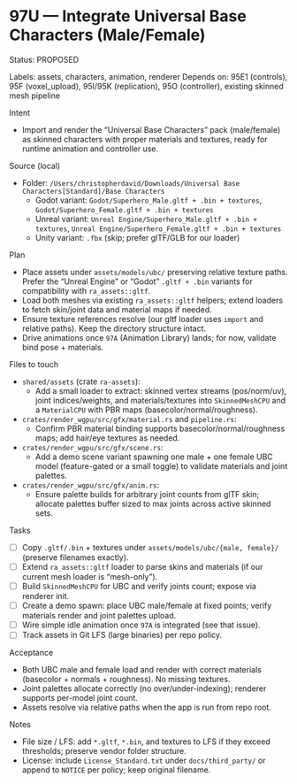 # 97U — Integrate Universal Base Characters (Male/Female)

Status: PROPOSED

Labels: assets, characters, animation, renderer
Depends on: 95E1 (controls), 95F (voxel_upload), 95I/95K (replication), 95O (controller), existing skinned mesh pipeline

Intent
- Import and render the “Universal Base Characters” pack (male/female) as skinned characters with proper materials and textures, ready for runtime animation and controller use.

Source (local)
- Folder: `/Users/christopherdavid/Downloads/Universal Base Characters[Standard]/Base Characters`
  - Godot variant: `Godot/Superhero_Male.gltf + .bin + textures`, `Godot/Superhero_Female.gltf + .bin + textures`
  - Unreal variant: `Unreal Engine/Superhero_Male.gltf + .bin + textures`, `Unreal Engine/Superhero_Female.gltf + .bin + textures`
  - Unity variant: `.fbx` (skip; prefer glTF/GLB for our loader)

Plan
- Place assets under `assets/models/ubc/` preserving relative texture paths. Prefer the “Unreal Engine” or “Godot” `.gltf + .bin` variants for compatibility with `ra_assets::gltf`.
- Load both meshes via existing `ra_assets::gltf` helpers; extend loaders to fetch skin/joint data and material maps if needed.
- Ensure texture references resolve (our gltf loader uses `import` and relative paths). Keep the directory structure intact.
- Drive animations once `97A` (Animation Library) lands; for now, validate bind pose + materials.

Files to touch
- `shared/assets` (crate `ra-assets`):
  - Add a small loader to extract: skinned vertex streams (pos/norm/uv), joint indices/weights, and materials/textures into `SkinnedMeshCPU` and a `MaterialCPU` with PBR maps (basecolor/normal/roughness).
- `crates/render_wgpu/src/gfx/material.rs` and `pipeline.rs`:
  - Confirm PBR material binding supports basecolor/normal/roughness maps; add hair/eye textures as needed.
- `crates/render_wgpu/src/gfx/scene.rs`:
  - Add a demo scene variant spawning one male + one female UBC model (feature-gated or a small toggle) to validate materials and joint palettes.
- `crates/render_wgpu/src/gfx/anim.rs`:
  - Ensure palette builds for arbitrary joint counts from glTF skin; allocate palettes buffer sized to max joints across active skinned sets.

Tasks
- [ ] Copy `.gltf/.bin` + textures under `assets/models/ubc/{male, female}/` (preserve filenames exactly).
- [ ] Extend `ra_assets::gltf` loader to parse skins and materials (if our current mesh loader is “mesh-only”).
- [ ] Build `SkinnedMeshCPU` for UBC and verify joints count; expose via renderer init.
- [ ] Create a demo spawn: place UBC male/female at fixed points; verify materials render and joint palettes upload.
- [ ] Wire simple idle animation once `97A` is integrated (see that issue).
- [ ] Track assets in Git LFS (large binaries) per repo policy.

Acceptance
- Both UBC male and female load and render with correct materials (basecolor + normals + roughness). No missing textures.
- Joint palettes allocate correctly (no over/under-indexing); renderer supports per-model joint count.
- Assets resolve via relative paths when the app is run from repo root.

Notes
- File size / LFS: add `*.gltf`, `*.bin`, and textures to LFS if they exceed thresholds; preserve vendor folder structure.
- License: include `License_Standard.txt` under `docs/third_party/` or append to `NOTICE` per policy; keep original filename.

